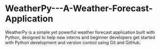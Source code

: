 # WeatherPy---A-Weather-Forecast-Application
WeatherPy is a simple yet powerful weather forecast application built with Python, designed to help new interns and beginner developers get started with Python development and version control using Git and GitHub.
